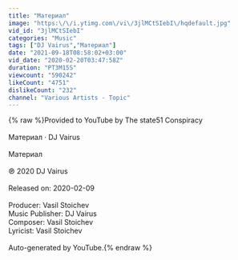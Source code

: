 ```yaml
---
title: "Материал"
image: "https:\/\/i.ytimg.com\/vi\/3jlMCtSIebI\/hqdefault.jpg"
vid_id: "3jlMCtSIebI"
categories: "Music"
tags: ["DJ Vairus","Материал"]
date: "2021-09-18T08:58:02+03:00"
vid_date: "2020-02-20T03:47:58Z"
duration: "PT3M15S"
viewcount: "590242"
likeCount: "4751"
dislikeCount: "232"
channel: "Various Artists - Topic"
---
```

{% raw %}Provided to YouTube by The state51 Conspiracy<br /><br />Материал · DJ Vairus<br /><br />Материал<br /><br />℗ 2020 DJ Vairus<br /><br />Released on: 2020-02-09<br /><br />Producer: Vasil Stoichev<br />Music  Publisher: DJ Vairus<br />Composer: Vasil Stoichev<br />Lyricist: Vasil Stoichev<br /><br />Auto-generated by YouTube.{% endraw %}
